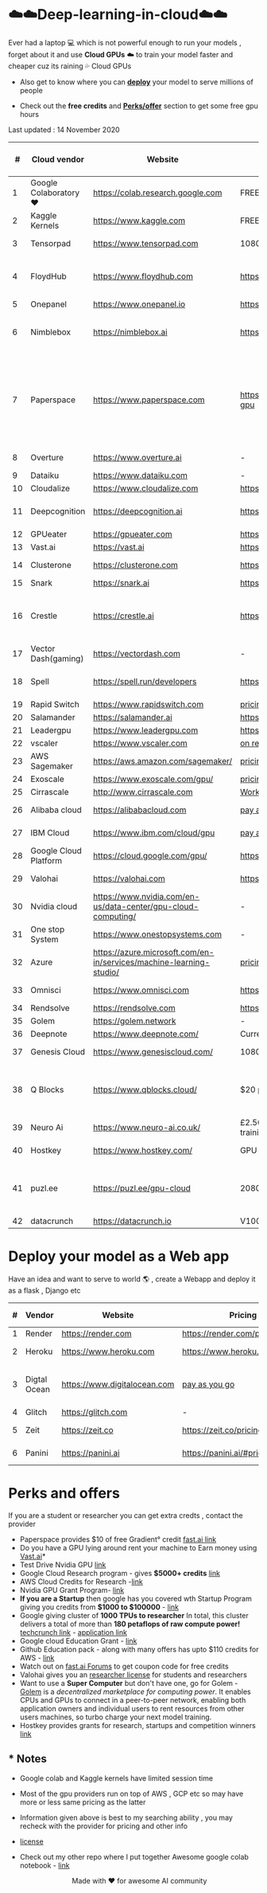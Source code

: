 # ☁️☁️Deep-learning-in-cloud☁️☁️
Ever had a laptop 💻 which is not powerful enough to run your models , forget about it and use **Cloud GPUs** ☁️ to train your model faster and cheaper cuz its raining 💦 Cloud GPUs



* Also get to know where you can [**deploy**](https://github.com/zszazi/Deep-learning-in-cloud/blob/master/README.md#deploy-your-model-as-a-web-app) your model to serve millions of people

* Check out the **free credits** and [**Perks/offer**](https://github.com/zszazi/Deep-learning-in-cloud/blob/master/README.md#perks-and-offers) section to get some free gpu hours 

Last updated : 14 November 2020

 |# | Cloud vendor   |      Website      |  Pricing | Free Trial / Free Credits | 
| ---|----------|---------| -------- | ----------|
|1 | Google Colaboratory❤️ | https://colab.research.google.com | FREE | FREE FOREVER* | 
|2 | Kaggle Kernels |   https://www.kaggle.com |  FREE | FREE FOREVER* |
|3| Tensorpad | https://www.tensorpad.com |  1080ti at $0.49/hour | 5 free GPU hours |
|4| FloydHub | https://www.floydhub.com | https://www.floydhub.com/pricing | free 2 GPU powerups in 14 days [trial plan](https://docs.floydhub.com/faqs/plans/#what-is-in-the-trial-plan) |
|5| Onepanel | https://www.onepanel.io | https://www.onepanel.io/pricing | - |
|6| Nimblebox | https://nimblebox.ai | https://nimblebox.ai/plans | free $5 worth of cloud credits|
|7| Paperspace | https://www.paperspace.com | https://gradient.paperspace.com/free-gpu | Free GPU instances and $10 credits toward more powerful paid instances |
|8| Overture |https://www.overture.ai | - | free credits on signup|
|9| Dataiku | https://www.dataiku.com | - | [Free Plans](https://www.dataiku.com/dss/trynow/free-edition) |
|10| Cloudalize | https://www.cloudalize.com | https://www.cloudalize.com/pricing/ | - |
|11|Deepcognition| https://deepcognition.ai | https://deepcognition.ai/products | Desktop version [free](https://deepcognition.ai/products/desktop/) to use |
|12| GPUeater | https://gpueater.com | https://gpueater.com/#pricing | - |
|13| Vast.ai| https://vast.ai | https://vast.ai/console/create/ | -|
|14| Clusterone | https://clusterone.com | https://clusterone.com/pricing | $25 Sign up credit |
|15| Snark | https://snark.ai | https://scale.snark.ai/pricing | - |
|16| Crestle |https://crestle.ai | https://crestle.ai/#pricing| 1 hour of free GPU usage on sign up [fast.ai](https://course.fast.ai/start_crestle.html#pricing) |
|17| Vector Dash(gaming) | https://vectordash.com |-| free 7 day plan|
|18| Spell | https://spell.run/developers| https://spell.run/pricing | $10 GPU credit on signup |
|19|Rapid Switch|https://www.rapidswitch.com|[pricing](https://www.rapidswitch.com/dedicated-servers/low-price-guarantee/)|-|
|20| Salamander|https://salamander.ai|https://salamander.ai|-|
|21| Leadergpu | https://www.leadergpu.com | https://www.leadergpu.com | - |
|22| vscaler | https://www.vscaler.com |[on request](https://www.vscaler.com/private-cloud-appliance/)| -|
|23| AWS Sagemaker |https://aws.amazon.com/sagemaker/ |[pricing](https://aws.amazon.com/sagemaker/pricing/)| [Free plans](https://aws.amazon.com/free/) |
|24| Exoscale |https://www.exoscale.com/gpu/|[pricing](https://www.exoscale.com/pricing/#/gpu/small) |-|
|25|Cirrascale|http://www.cirrascale.com| [Work station](http://www.cirrascale.com/pricing_waas.php)|-|
|26| Alibaba cloud |https://alibabacloud.com|[pay as you go](https://www.alibabacloud.com/product/gpu/pricing)| $300 [credits](https://www.alibabacloud.com/campaign/free-trial)
|27|IBM Cloud|https://www.ibm.com/cloud/gpu|[pay as you go](https://www.ibm.com/cloud/gpu)|$200 [credits](https://console.bluemix.net/registration/free)|
|28|Google Cloud Platform|https://cloud.google.com/gpu/|https://cloud.google.com/pricing/|$300 [credits](https://cloud.google.com/free/)|
|29| Valohai|https://valohai.com| https://valohai.com/pricing/ | free trial avaliable|
|30| Nvidia cloud|https://www.nvidia.com/en-us/data-center/gpu-cloud-computing/|-|-|
|31|One stop System|https://www.onestopsystems.com|-|-|
|32| Azure|https://azure.microsoft.com/en-in/services/machine-learning-studio/|[pricing](https://azure.microsoft.com/en-in/pricing/)| $200 [credits](https://azure.microsoft.com/en-us/free/)
|33| Omnisci | https://www.omnisci.com | https://www.omnisci.com/cloud | 14 day free trial|
|34| Rendsolve | https://rendsolve.com | https://rendsolve.com/pricing | - |
|35| Golem | https://golem.network | - |- |
|36| Deepnote | https://www.deepnote.com/ | Currently in Beta | -|
|37| Genesis Cloud | https://www.genesiscloud.com/ | 1080Ti at $0.30/hour | 166 free GPU hours | 
|38| Q Blocks | https://www.qblocks.cloud/ | $20 package ~ 100 GPU Hours | Free 20 Compute Hours for Early access |
|39| Neuro Ai | https://www.neuro-ai.co.uk/ | £2.50/h (only pay for training/inference time) | £100 [credits](https://dashboard.neuro-ai.co.uk/register)|
|40| Hostkey | https://www.hostkey.com/ | GPU from 90 euros /month | free trials available|
|41| puzl.ee | https://puzl.ee/gpu-cloud | 2080Ti at 0.29 EUR/hour | Free cloud Kubernetes API, up to 10 GPUs per pod |
|42| datacrunch | https://datacrunch.io | V100 at $0.60/hour | - |


# Deploy your model as a Web app
Have an idea and want to serve to world 🌎 , create a Webapp and deploy it as a flask , Django  etc

 |# | Vendor   |      Website      |  Pricing | Free Trial / Free Credits |
| ---|----------|---------| -------- | ----------|
| 1  | Render  | https://render.com  |  https://render.com/pricing |-|
|  2 |  Heroku |  https://www.heroku.com |  https://www.heroku.com/pricing | [Free plan](https://www.heroku.com/free) (model<500MB)|
|  3 | Digtal Ocean  | https://www.digitalocean.com  |  [pay as you go](https://www.digitalocean.com/pricing/) | free $100 credits with [github student pack](https://education.github.com/pack)|
| 4 | Glitch | https://glitch.com |-|-|
| 5 | Zeit | https://zeit.co | https://zeit.co/pricing | Free plan available|
|6 | Panini | https://panini.ai | https://panini.ai/#price | currently in beta free trial |

# Perks and offers
If you are a student or researcher you can get extra credts , contact the provider

* Paperspace provides $10 of free Gradient° credit [fast.ai link](https://course.fast.ai/start_gradient.html#promotional-credit)
* Do you have a GPU lying around rent your machine to Earn money using [Vast.ai](https://vast.ai/console/host/setup/)*
* Test Drive Nvidia GPU [link](https://www.nvidia.com/en-us/data-center/tesla/gpu-test-drive/)
* Google Cloud Research program - gives **$5000+ credits** [link](https://lp.google-mkto.com/gcp-research-credits-FAQ.html)
* AWS Cloud Credits for Research -[link](https://aws.amazon.com/research-credits/)
* Nvidia GPU Grant Program- [link](https://developer.nvidia.com/academic_gpu_seeding)
* **If you are a Startup** then google has you covered wth Startup Program giving you credits from **$1000 to $100000** - [link](https://cloud.google.com/developers/startups/)
* Google giving cluster of **1000 TPUs to researcher** In total, this cluster delivers a total of more than **180 petaflops of raw compute power!** [techcrunch link](https://techcrunch.com/2017/05/17/the-tensorflow-research-cloud-program-gives-the-latest-cloud-tpus-to-scientists/)  - [application link](https://www.tensorflow.org/tfrc/)
* Google cloud Education Grant - [link](https://cloud.google.com/edu/)
* Github Education pack - along with many offers has upto $110 credits for AWS - [link](https://education.github.com/pack)
* Watch out on [fast.ai Forums](https://forums.fast.ai) to get coupon code for free credits
* Valohai gives you an [researcher license](https://valohai.com/research-license/) for students and researchers
* Want to use a **Super Computer** but don't have one, go for Golem - [Golem](https://golem.network) is a *decentralized marketplace for computing power*. It enables CPUs and GPUs to connect in a peer-to-peer network, enabling both application owners and individual users to rent resources from other users machines, so turbo charge your next model training.
* Hostkey provides grants for research, startups and competition winners [link](http://landing.hostkey.com/grants?_ga=2.97657560.698124560.1601686650-92114674.1598899517)

## * Notes
* Google colab and Kaggle kernels have limited session time 
* Most of the gpu providers run on top of AWS , GCP etc so may have more or less same pricing as the latter
* Information given above is best to my searching ability , you may recheck with the provider for pricing and other info
* [license](https://github.com/zszazi/Deep-learning-in-cloud/blob/master/LICENSE)

* Check out my other repo where I put together Awesome google colab notebook - [link](https://github.com/zszazi/awesome-collection-of-google-colab-notebooks)

 
 
 
 
  <p align="center"> Made with ❤️ for awesome AI community </p>
